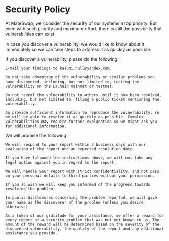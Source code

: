 # Security Policy

At MateSwap, we consider the security of our systems a top priority. But even with such priority and maximum effort, there is still the possibility that vulnerabilities can exist.

In case you discover a vulnerability, we would like to know about it immediately so we can take steps to address it as quickly as possible.

If you discover a vulnerability, please do the following:

    E-mail your findings to kasumi.null@yandex.com.

    Do not take advantage of the vulnerability or similar problems you have discovered, including, but not limited to, testing the vulnerability on the LaChain mainnet or testnet.

    Do not reveal the vulnerability to others until it has been resolved, including, but not limited to, filing a public ticket mentioning the vulnerability.

    Do provide sufficient information to reproduce the vulnerability, so we will be able to resolve it as quickly as possible. Complex vulnerabilities may require further explanation so we might ask you for additional information.

We will promise the following:

    We will respond to your report within 3 business days with our evaluation of the report and an expected resolution date.

    If you have followed the instructions above, we will not take any legal action against you in regard to the report.

    We will handle your report with strict confidentiality, and not pass on your personal details to third parties without your permission.

    If you so wish we will keep you informed of the progress towards resolving the problem.

    In public disclosures concerning the problem reported, we will give your name as the discoverer of the problem (unless you desire otherwise).

    As a token of our gratitude for your assistance, we offer a reward for every report of a security problem that was not yet known to us. The amount of the reward will be determined based on the severity of the discovered vulnerability, the quality of the report and any additional assistance you provide.
